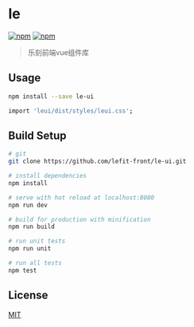 # le

[![npm](https://img.shields.io/npm/v/le-ui.svg)](https://www.npmjs.com/package/le-ui)
[![npm](https://img.shields.io/npm/dw/le-ui.svg)](https://www.npmjs.com/package/le-ui)

> 乐刻前端vue组件库

## Usage

``` bash
npm install --save le-ui
```

``` bash
import 'leui/dist/styles/leui.css';
```

## Build Setup

``` bash
# git
git clone https://github.com/lefit-front/le-ui.git

# install dependencies
npm install

# serve with hot reload at localhost:8080
npm run dev

# build for production with minification
npm run build

# run unit tests
npm run unit

# run all tests
npm test
```

## License
[MIT](http://opensource.org/licenses/MIT)
